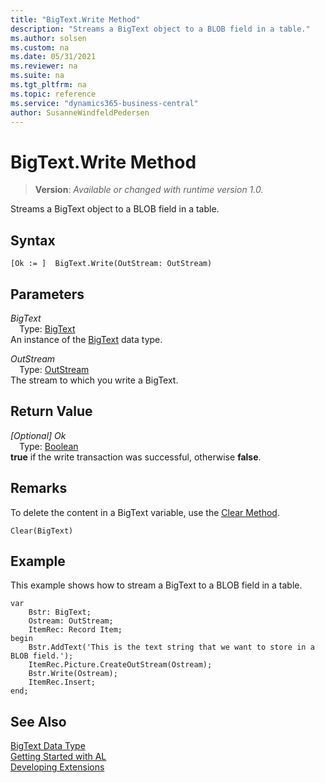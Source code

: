 ```yaml
---
title: "BigText.Write Method"
description: "Streams a BigText object to a BLOB field in a table."
ms.author: solsen
ms.custom: na
ms.date: 05/31/2021
ms.reviewer: na
ms.suite: na
ms.tgt_pltfrm: na
ms.topic: reference
ms.service: "dynamics365-business-central"
author: SusanneWindfeldPedersen
---
```

[//]: # (START>DO_NOT_EDIT)
[//]: # (IMPORTANT:Do not edit any of the content between here and the END>DO_NOT_EDIT.)
[//]: # (Any modifications should be made in the .xml files in the ModernDev repo.)
# BigText.Write Method
> **Version**: _Available or changed with runtime version 1.0._

Streams a BigText object to a BLOB field in a table.


## Syntax
```
[Ok := ]  BigText.Write(OutStream: OutStream)
```
## Parameters
*BigText*  
&emsp;Type: [BigText](bigtext-data-type.md)  
An instance of the [BigText](bigtext-data-type.md) data type.  

*OutStream*  
&emsp;Type: [OutStream](../outstream/outstream-data-type.md)  
The stream to which you write a BigText.
        


## Return Value
*[Optional] Ok*  
&emsp;Type: [Boolean](../boolean/boolean-data-type.md)  
**true** if the write transaction was successful, otherwise **false**.
      


[//]: # (IMPORTANT: END>DO_NOT_EDIT)

## Remarks

To delete the content in a BigText variable, use the [Clear Method](../../methods-auto/system/system-clear-joker-method.md).  
  
```al
Clear(BigText)  
```  
  
## Example

This example shows how to stream a BigText to a BLOB field in a table.  

```al
var
    Bstr: BigText;
    Ostream: OutStream;
    ItemRec: Record Item;
begin 
    Bstr.AddText('This is the text string that we want to store in a BLOB field.');  
    ItemRec.Picture.CreateOutStream(Ostream);  
    Bstr.Write(Ostream);  
    ItemRec.Insert;  
end;
```  

## See Also

[BigText Data Type](bigtext-data-type.md)  
[Getting Started with AL](../../devenv-get-started.md)  
[Developing Extensions](../../devenv-dev-overview.md)